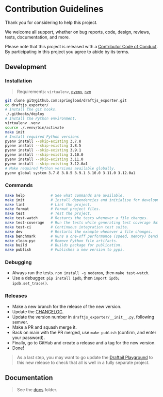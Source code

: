 # Contribution Guidelines

Thank you for considering to help this project.

We welcome all support, whether on bug reports, code, design, reviews, tests, documentation, and more.

Please note that this project is released with a [Contributor Code of Conduct](docs/CODE_OF_CONDUCT.md). By participating in this project you agree to abide by its terms.

## Development

### Installation

> Requirements: `virtualenv`, [`pyenv`](https://github.com/pyenv/pyenv), [`nvm`](https://github.com/nvm-sh/nvm)

```sh
git clone git@github.com:springload/draftjs_exporter.git
cd draftjs_exporter/
# Install the git hooks.
./.githooks/deploy
# Install the Python environment.
virtualenv .venv
source ./.venv/bin/activate
make init
# Install required Python versions
pyenv install --skip-existing 3.7.8
pyenv install --skip-existing 3.8.5
pyenv install --skip-existing 3.9.1
pyenv install --skip-existing 3.10.0
pyenv install --skip-existing 3.11.0
pyenv install --skip-existing 3.12.0a1
# Make required Python versions available globally.
pyenv global system 3.7.8 3.8.5 3.9.1 3.10.0 3.11.0 3.12.0a1
```

### Commands

```sh
make help            # See what commands are available.
make init            # Install dependencies and initialise for development.
make lint            # Lint the project.
make format          # Format project files.
make test            # Test the project.
make test-watch      # Restarts the tests whenever a file changes.
make test-coverage   # Run the tests while generating test coverage data.
make test-ci         # Continuous integration test suite.
make dev             # Restarts the example whenever a file changes.
make benchmark       # Runs a one-off performance (speed, memory) benchmark.
make clean-pyc       # Remove Python file artifacts.
make build           # Builds package for publication.
make publish         # Publishes a new version to pypi.
```

### Debugging

- Always run the tests. `npm install -g nodemon`, then `make test-watch`.
- Use a debugger. `pip install ipdb`, then `import ipdb; ipdb.set_trace()`.

### Releases

- Make a new branch for the release of the new version.
- Update the [CHANGELOG](https://github.com/springload/draftjs_exporter/CHANGELOG.md).
- Update the version number in `draftjs_exporter/__init__.py`, following semver.
- Make a PR and squash merge it.
- Back on main with the PR merged, use `make publish` (confirm, and enter your password).
- Finally, go to GitHub and create a release and a tag for the new version.
- Done!

> As a last step, you may want to go update the [Draftail Playground](http://playground.draftail.org/) to this new release to check that all is well in a fully separate project.

## Documentation

> See the [docs](https://github.com/springload/draftjs_exporter/tree/main/docs) folder.
